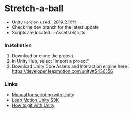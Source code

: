 # Stretch-a-ball

* Unity version used : 2019.2.10f1
* Check the dev branch for the latest update
* Scripts are located in Assets/Scripts

### Installation
1. Download or clone the project.
2. In Unity Hub, select "import a project"
3. Download Unity Core Assets and Interaction engine here : https://developer.leapmotion.com/unity#5436356

### Links 
* [Manual for scripting with Unity](https://docs.unity3d.com/Manual/ScriptingSection.html)
* [Leap Motion Unity SDK ](https://developer.leapmotion.com/unity)
* [How to git with Unity](https://thoughtbot.com/blog/how-to-git-with-unity)

